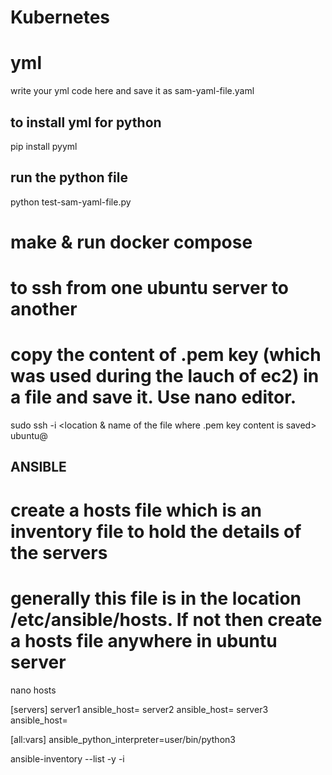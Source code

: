 # Kubernetes


# yml
write your yml code here and save it as sam-yaml-file.yaml

## to install yml for python
pip install pyyml 

## run the python file
python test-sam-yaml-file.py

# make & run docker compose

# to ssh from one ubuntu server to another
# copy the content of .pem key (which was used during the lauch of ec2) in a file and save it. Use nano editor.
sudo ssh -i <location & name of the file where .pem key content is saved> ubuntu@<IP of destination server>


## ANSIBLE
# create a hosts file which is an inventory file to hold the details of the servers
# generally this file is in the location /etc/ansible/hosts. If not then create a hosts file anywhere in ubuntu server
nano hosts

[servers]
server1 ansible_host=<IP address>
server2 ansible_host=<IP address>
server3 ansible_host=<IP address>

[all:vars]
ansible_python_interpreter=user/bin/python3

ansible-inventory --list -y -i <path of the hosts file>


